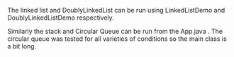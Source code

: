 The linked list and DoublyLinkedList can be run using LinkedListDemo and DoublyLinkedListDemo respectively.

Similarly the stack and Circular Queue can be run from the App.java . The circular queue was tested for all varieties of conditions so the main class is a bit long.
